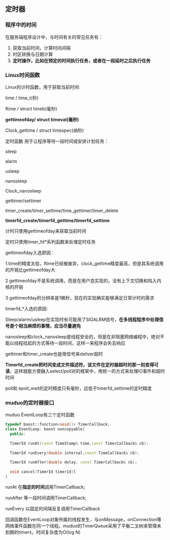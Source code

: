 ## 定时器



### 程序中的时间

在服务端程序设计中，与时间有关的常见任务有：

1. 获取当前时间，计算时间间隔
2. 时区转换与日期计算
3. **定时操作，比如在预定的时间执行任务，或者在一段延时之后执行任务**



### Linux时间函数

Linux的计时函数，用于获取当前时间:

time  /  time_t(秒)

ftime / struct timeb(毫秒)

**gettimeofday/ struct timeval(毫秒)**

Clock_gettime / struct timespec(纳秒)



定时函数  用于让程序等待一段时间或安排计划任务：

sleep

alarm

usleep

nanosleep

Clock_nanosleep

gettimer/settimer

timer_create/timer_settime/time_gettimer/timer_delete

**timerfd_create/timerfd_gettime/timerfd_settime**



计时只使用gettimeofday来获取当前时间

定时只使用timer_fd*系列函数来处理定时任务



gettimeofday入选原因：

1.time的精度太低，ftime已经被废弃，clock_gettime精度最高，但是其系统调用的开销比gettimeofday大

2  gettimeofday不是系统调用，而是在用户态实现的，没有上下文切换和陷入内核的开销

3 gettimeofday的分辨率是1微秒，现在的实现确实能够满足日常计时的需求



timerfd_*入选的原因:

Sleep/alarm/usleep在实现时有可能用了SIGALRM信号，**在多线程程序中处理信号是个相当麻烦的事情，应当尽量避免**

nanosleep和clock_nanosleep是线程安全的，但是在非阻塞网络编程中，绝对不能以线程挂起的方式等待一段时间，这样一来程序会失去响应

gettimer和timer_create也是用信号来deliver超时

**Timerfd_create把时间变成文件描述符，该文件在定时器超时的那一刻变得可读**，这样就能方便融入select/poll对的框架中，用统一的方式来处理IO事件和超时时间

poll和 epoll_wait的定时精度只有毫秒，远低于timerfd_settime的定时精度



### muduo的定时器接口

muduo EventLoop有三个定时函数

~~~C++
typedef boost::function<void()> TimerCallback;
class EventLoop: boost noncopyable{
  public:
  
  TimerId runAt(const TimeStamp& time,const TimerCallback& cb);
  
  TimerId runEvery(double interval,const TimeCallback& cb);
  
  TimerId runAfter(double delay, const TimerCallback& cb);
  
  void cancel(TimerId timerId)l
}
~~~

runAt  在**指定的时间**调用TimerCallback;

runAfter  等一段时间调用TimerCallback;

runEvery  以固定的间隔反复调用TimerCallback



回调函数在EventLoop对象所属的线程发生，与onMessage，onConnection等网络事件函数在同一个线程。muduo的TimerQueue采用了平衡二叉树来管理未到期的timers，时间复杂度为O(log N)